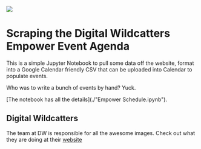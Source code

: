 ![](https://media-exp1.licdn.com/dms/image/C561BAQGjVV5Nd2FfrQ/company-background_10000/0/1644015618982?e=1648008000&v=beta&t=jeylykbf83NNnYQaF8lxP7YoEmsgXSUDlcgjHvaWr-k)
# Scraping the Digital Wildcatters Empower Event Agenda

This is a simple Jupyter Notebook to pull some data off the website, format into a Google Calendar friendly CSV
that can be uploaded into Calendar to populate events. 

Who was to write a bunch of events by hand? Yuck.

[The notebook has all the details](./"Empower Schedule.ipynb").


## Digital Wildcatters
The team at DW is responsible for all the awesome images. Check out what they are doing
at their [website](https://digitalwildcatters.com/)

